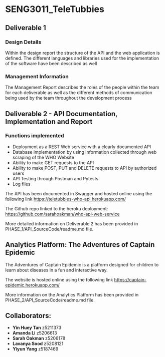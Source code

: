 # SENG3011_TeleTubbies

## Deliverable 1

### Design Details

Within the design report the structure of the API and the web application is defined. The different languages and libraries used for the implementation of the software have been described as well

### Management Information

The Management Report describes the roles of the people within the team for each deliverable as well as the different methods of communication being used by the team throughout the development process

## Deliverable 2 - API	Documentation, Implementation	and	Report	

### Functions implemented
* Deployment as a REST Web service with a clearly documented API
* Database implementation by using information collected through web scraping of the WHO Website
* Ability to make GET requests to the API
* Ability to make POST, PUT and DELETE requests to API by authorized users
* API Testing through Postman and Pytests
* Log files

The API has been documented in Swagger and hosted online using the following link https://teletubbies-who-api.herokuapp.com/

The Github repo linked to the heroku deployment: https://github.com/sarahoakman/who-api-web-service

More detailed information on Deliverable 2 has been provided in PHASE_1/API_SourceCode/readme.md file.

## Analytics Platform: The Adventures of Captain Epidemic
The Adventures of Captain Epidemic is a platform designed for children to learn about diseases in a fun and interactive way. 

The website is hosted online using the following link https://captain-epidemic.herokuapp.com/

More information on the Analytics Platform has been provided in PHASE_2/API_SourceCode/readme.md file. 

## Collaborators:
* **Yin Huey Tan** z5211373
* **Amanda Li** z5206613
* **Sarah Oakman** z5206178
* **Lavanya Sood** z5208121
* **Yiyun Yang** z5187469
